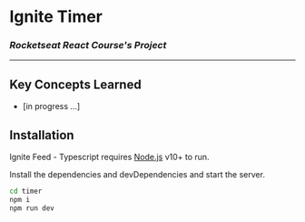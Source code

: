 # Ignite Timer

### _Rocketseat React Course's Project_

---

## Key Concepts Learned


- [in progress ...]


## Installation

Ignite Feed - Typescript requires [Node.js](https://nodejs.org/) v10+ to run.

Install the dependencies and devDependencies and start the server.

```sh
cd timer
npm i
npm run dev
```
